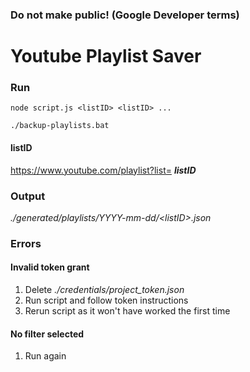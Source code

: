 ### Do not make public! (Google Developer terms)

# Youtube Playlist Saver

### Run
`node script.js <listID> <listID> ...`

`./backup-playlists.bat`

#### listID
https://www.youtube.com/playlist?list=
***listID***

### Output
*./generated/playlists/YYYY-mm-dd/\<listID\>.json*


### Errors
#### Invalid token grant
1. Delete *./credentials/project_token.json*
2. Run script and follow token instructions
3. Rerun script as it won't have worked the first time

#### No filter selected
1. Run again
